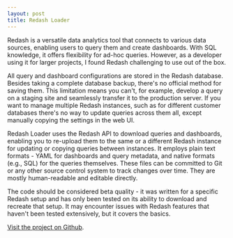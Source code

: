 ```yaml
---
layout: post
title: Redash Loader
---
```

Redash is a versatile data analytics tool that connects to various data sources, enabling users to
query them and create dashboards. With SQL knowledge, it offers flexibility for ad-hoc queries.
However, as a developer using it for larger projects, I found Redash challenging to use out of the
box.

All query and dashboard configurations are stored in the Redash database. Besides taking a complete
database backup, there's no official method for saving them. This limitation means you can't, for
example, develop a query on a staging site and seamlessly transfer it to the production server. If
you want to manage multiple Redash instances, such as for different customer databases there's no
way to update queries across them all, except manually copying the settings in the web UI.

Redash Loader uses the Redash API to download queries and dashboards, enabling you to re-upload them
to the same or a different Redash instance for updating or copying queries between instances. It
employs plain text formats - YAML for dashboards and query metadata, and native formats (e.g., SQL)
for the queries themselves. These files can be committed to Git or any other source control system
to track changes over time. They are mostly human-readable and editable directly.

The code should be considered beta quality - it was written for a specific Redash setup and has only
been tested on its ability to download and recreate that setup. It may encounter issues with Redash
features that haven't been tested extensively, but it covers the basics.

[Visit the project on Github](https://github.com/rjmunro/redash-loader).